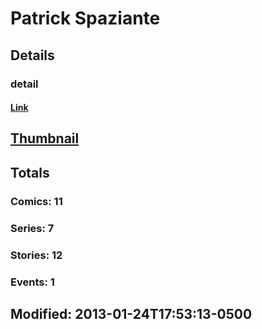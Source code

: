 # Patrick  Spaziante 
## Details
### detail
#### [Link](http://marvel.com/comics/creators/9220/patrick_spaziante?utm_campaign=apiRef&utm_source=225578a89fc76f3d20fbffda5d17a88d)
## [Thumbnail](http://i.annihil.us/u/prod/marvel/i/mg/a/00/4bad52f49975e.jpg)
## Totals
### Comics: 11
### Series: 7
### Stories: 12
### Events: 1
## Modified: 2013-01-24T17:53:13-0500